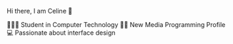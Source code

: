 Hi there, I am Celine 👋

👩🏼‍💻 Student in Computer Technology
🤳🏼 New Media Programming Profile
💻 Passionate about interface design

